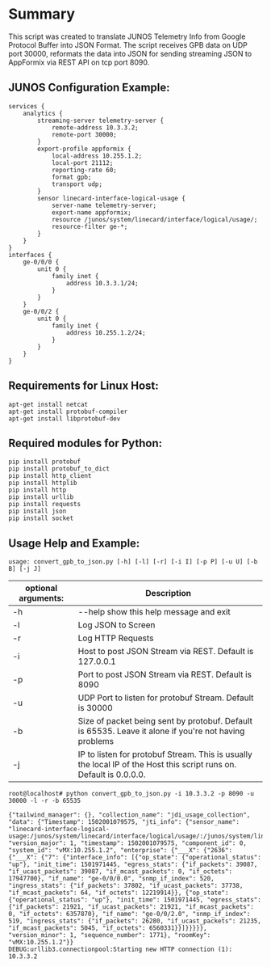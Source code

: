 # Summary

This script was created to translate JUNOS Telemetry Info from Google Protocol Buffer into JSON Format.  The script receives GPB data on UDP port 30000, reformats the data into JSON for sending streaming JSON to AppFormix via REST API on tcp port 8090.

## JUNOS Configuration Example:

```
services {
    analytics {
        streaming-server telemetry-server {
            remote-address 10.3.3.2;
            remote-port 30000;
        }
        export-profile appformix {
            local-address 10.255.1.2;
            local-port 21112;
            reporting-rate 60;
            format gpb;
            transport udp;
        }
        sensor linecard-interface-logical-usage {
            server-name telemetry-server;
            export-name appformix;
            resource /junos/system/linecard/interface/logical/usage/;
            resource-filter ge-*;
        }
    }
}
interfaces {
    ge-0/0/0 {
        unit 0 {
            family inet {
                address 10.3.3.1/24;
            }
        }
    }
    ge-0/0/2 {
        unit 0 {
            family inet {
                address 10.255.1.2/24;
            }
        }
    }
}
```
## Requirements for Linux Host:
```
apt-get install netcat
apt-get install protobuf-compiler
apt-get install libprotobuf-dev
```
## Required modules for Python:
```
pip install protobuf
pip install protobuf_to_dict
pip install http_client
pip install httplib
pip install http
pip install urllib
pip install requests
pip install json
pip install socket
```
## Usage Help and Example:
```
usage: convert_gpb_to_json.py [-h] [-l] [-r] [-i I] [-p P] [-u U] [-b B] [-j J]
```
optional arguments:  | Description
-------------------- | ----------------------------------------------
-h                   |  --help  show this help message and exit
-l                   |  Log JSON to Screen
-r                   |  Log HTTP Requests
-i                   |  Host to post JSON Stream via REST. Default is 127.0.0.1
-p                   |  Port to post JSON Stream via REST. Default is 8090
-u                   |  UDP Port to listen for protobuf Stream. Default is 30000
-b                   |  Size of packet being sent by protobuf. Default is 65535. Leave it alone if you're not having problems
-j                   |  IP to listen for protobuf Stream. This is usually the local IP of the Host this script runs on. Default is 0.0.0.0.

```
root@localhost# python convert_gpb_to_json.py -i 10.3.3.2 -p 8090 -u 30000 -l -r -b 65535

{"tailwind_manager": {}, "collection_name": "jdi_usage_collection", "data": {"Timestamp": 1502001079575, "jti_info": {"sensor_name": "linecard-interface-logical-usage:/junos/system/linecard/interface/logical/usage/:/junos/system/linecard/interface/logical/usage/:PFE", "version_major": 1, "timestamp": 1502001079575, "component_id": 0, "system_id": "vMX:10.255.1.2", "enterprise": {"___X": {"2636": {"___X": {"7": {"interface_info": [{"op_state": {"operational_status": "up"}, "init_time": 1501971445, "egress_stats": {"if_packets": 39087, "if_ucast_packets": 39087, "if_mcast_packets": 0, "if_octets": 17947700}, "if_name": "ge-0/0/0.0", "snmp_if_index": 520, "ingress_stats": {"if_packets": 37802, "if_ucast_packets": 37738, "if_mcast_packets": 64, "if_octets": 12219914}}, {"op_state": {"operational_status": "up"}, "init_time": 1501971445, "egress_stats": {"if_packets": 21921, "if_ucast_packets": 21921, "if_mcast_packets": 0, "if_octets": 6357870}, "if_name": "ge-0/0/2.0", "snmp_if_index": 519, "ingress_stats": {"if_packets": 26280, "if_ucast_packets": 21235, "if_mcast_packets": 5045, "if_octets": 6560331}}]}}}}}, "version_minor": 1, "sequence_number": 1771}, "roomKey": "vMX:10.255.1.2"}}
DEBUG:urllib3.connectionpool:Starting new HTTP connection (1): 10.3.3.2
```
